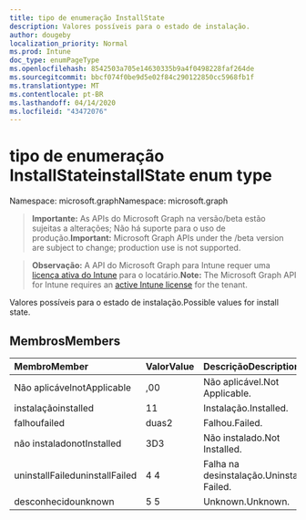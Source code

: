 ```yaml
---
title: tipo de enumeração InstallState
description: Valores possíveis para o estado de instalação.
author: dougeby
localization_priority: Normal
ms.prod: Intune
doc_type: enumPageType
ms.openlocfilehash: 8542503a705e14630335b9a4f0498228faf264de
ms.sourcegitcommit: bbcf074f0be9d5e02f84c290122850cc5968fb1f
ms.translationtype: MT
ms.contentlocale: pt-BR
ms.lasthandoff: 04/14/2020
ms.locfileid: "43472076"
---
```

# <a name="installstate-enum-type"></a><span data-ttu-id="aba7d-103">tipo de enumeração InstallState</span><span class="sxs-lookup"><span data-stu-id="aba7d-103">installState enum type</span></span>

<span data-ttu-id="aba7d-104">Namespace: microsoft.graph</span><span class="sxs-lookup"><span data-stu-id="aba7d-104">Namespace: microsoft.graph</span></span>

> <span data-ttu-id="aba7d-105">**Importante:** As APIs do Microsoft Graph na versão/beta estão sujeitas a alterações; Não há suporte para o uso de produção.</span><span class="sxs-lookup"><span data-stu-id="aba7d-105">**Important:** Microsoft Graph APIs under the /beta version are subject to change; production use is not supported.</span></span>

> <span data-ttu-id="aba7d-106">**Observação:** A API do Microsoft Graph para Intune requer uma [licença ativa do Intune](https://go.microsoft.com/fwlink/?linkid=839381) para o locatário.</span><span class="sxs-lookup"><span data-stu-id="aba7d-106">**Note:** The Microsoft Graph API for Intune requires an [active Intune license](https://go.microsoft.com/fwlink/?linkid=839381) for the tenant.</span></span>

<span data-ttu-id="aba7d-107">Valores possíveis para o estado de instalação.</span><span class="sxs-lookup"><span data-stu-id="aba7d-107">Possible values for install state.</span></span>

## <a name="members"></a><span data-ttu-id="aba7d-108">Membros</span><span class="sxs-lookup"><span data-stu-id="aba7d-108">Members</span></span>
|<span data-ttu-id="aba7d-109">Membro</span><span class="sxs-lookup"><span data-stu-id="aba7d-109">Member</span></span>|<span data-ttu-id="aba7d-110">Valor</span><span class="sxs-lookup"><span data-stu-id="aba7d-110">Value</span></span>|<span data-ttu-id="aba7d-111">Descrição</span><span class="sxs-lookup"><span data-stu-id="aba7d-111">Description</span></span>|
|:---|:---|:---|
|<span data-ttu-id="aba7d-112">Não aplicável</span><span class="sxs-lookup"><span data-stu-id="aba7d-112">notApplicable</span></span>|<span data-ttu-id="aba7d-113">,0</span><span class="sxs-lookup"><span data-stu-id="aba7d-113">0</span></span>|<span data-ttu-id="aba7d-114">Não aplicável.</span><span class="sxs-lookup"><span data-stu-id="aba7d-114">Not Applicable.</span></span>|
|<span data-ttu-id="aba7d-115">instalação</span><span class="sxs-lookup"><span data-stu-id="aba7d-115">installed</span></span>|<span data-ttu-id="aba7d-116">1</span><span class="sxs-lookup"><span data-stu-id="aba7d-116">1</span></span>|<span data-ttu-id="aba7d-117">Instalação.</span><span class="sxs-lookup"><span data-stu-id="aba7d-117">Installed.</span></span>|
|<span data-ttu-id="aba7d-118">falhou</span><span class="sxs-lookup"><span data-stu-id="aba7d-118">failed</span></span>|<span data-ttu-id="aba7d-119">duas</span><span class="sxs-lookup"><span data-stu-id="aba7d-119">2</span></span>|<span data-ttu-id="aba7d-120">Falhou.</span><span class="sxs-lookup"><span data-stu-id="aba7d-120">Failed.</span></span>|
|<span data-ttu-id="aba7d-121">não instalado</span><span class="sxs-lookup"><span data-stu-id="aba7d-121">notInstalled</span></span>|<span data-ttu-id="aba7d-122">3D</span><span class="sxs-lookup"><span data-stu-id="aba7d-122">3</span></span>|<span data-ttu-id="aba7d-123">Não instalado.</span><span class="sxs-lookup"><span data-stu-id="aba7d-123">Not Installed.</span></span>|
|<span data-ttu-id="aba7d-124">uninstallFailed</span><span class="sxs-lookup"><span data-stu-id="aba7d-124">uninstallFailed</span></span>|<span data-ttu-id="aba7d-125">4 </span><span class="sxs-lookup"><span data-stu-id="aba7d-125">4</span></span>|<span data-ttu-id="aba7d-126">Falha na desinstalação.</span><span class="sxs-lookup"><span data-stu-id="aba7d-126">Uninstall Failed.</span></span>|
|<span data-ttu-id="aba7d-127">desconhecido</span><span class="sxs-lookup"><span data-stu-id="aba7d-127">unknown</span></span>|<span data-ttu-id="aba7d-128">5 </span><span class="sxs-lookup"><span data-stu-id="aba7d-128">5</span></span>|<span data-ttu-id="aba7d-129">Unknown.</span><span class="sxs-lookup"><span data-stu-id="aba7d-129">Unknown.</span></span>|



